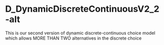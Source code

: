 # D_DynamicDiscreteContinuousV2_2-alt
This is our second version of dynamic discrete-continuous choice model which allows MORE THAN TWO alternatives in the discrete choice
